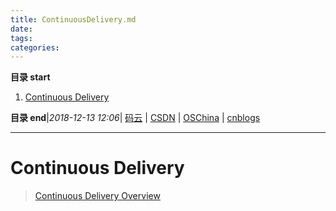 ```yaml
---
title: ContinuousDelivery.md
date: 
tags: 
categories: 
---
```


**目录 start**
 
1. [Continuous Delivery](#continuous-delivery)

**目录 end**|_2018-12-13 12:06_| [码云](https://gitee.com/gin9) | [CSDN](http://blog.csdn.net/kcp606) | [OSChina](https://my.oschina.net/kcp1104) | [cnblogs](http://www.cnblogs.com/kuangcp)
****************************************
# Continuous Delivery
> [Continuous Delivery Overview](https://github.com/mockito/mockito/wiki/Continuous-Delivery-Overview)

